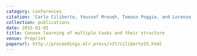 ```yaml
---
category: conferences
citation: 'Carlo Ciliberto, Youssef Mroueh, Tomaso Poggio, and Lorenzo Rosasco. "Convex learning of multiple tasks and their structure", 2015.'
collection: publications
date: 2015-01-01
title: Convex learning of multiple tasks and their structure
venue: Preprint
paperurl: http://proceedings.mlr.press/v37/ciliberto15.html
---
```


